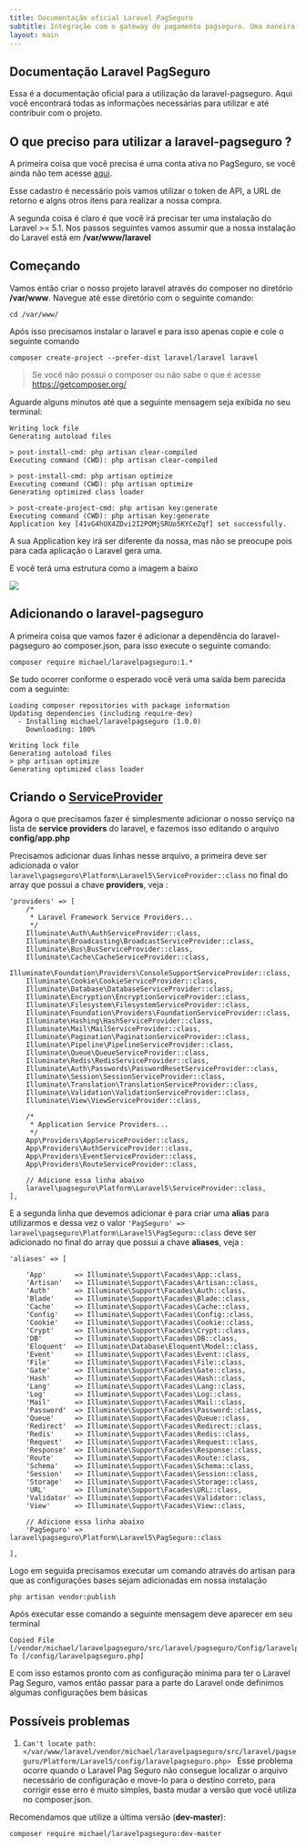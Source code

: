 ```yaml
---
title: Documentação oficial Laravel PagSeguro
subtitle: Integração com o gateway de pagamento pagseguro. Uma maneira fácil e simples com Laravel
layout: main
---
```


## Documentação Laravel PagSeguro

Essa é a documentação oficial para a utilização da laravel-pagseguro. Aqui você encontrará todas as informações necessárias para utilizar e até contribuir com o projeto.

## O que preciso para utilizar a laravel-pagseguro ?

A primeira coisa que você precisa é uma conta ativa no PagSeguro, se você ainda não tem acesse <a href="https://pagseguro.uol.com.br" target="_blank">aqui</a>.

Esse cadastro é necessário pois vamos utilizar o token de API, a URL de retorno e algns otros itens para realizar a nossa compra.

A segunda coisa é claro é que você irá precisar ter uma instalação do Laravel >= 5.1. Nos passos seguintes vamos assumir que a nossa instalação do Laravel está em **/var/www/laravel**

## Começando

Vamos então criar o nosso projeto laravel através do composer no diretório **/var/www**. Navegue até esse diretório com o seguinte comando:

```
cd /var/www/
```

Após isso precisamos instalar o laravel e para isso apenas copie e cole o seguinte comando

```
composer create-project --prefer-dist laravel/laravel laravel
```

> Se você não possui o composer ou não sabe o que é acesse https://getcomposer.org/

Aguarde alguns minutos até que a seguinte mensagem seja exibida no seu terminal:

```
Writing lock file
Generating autoload files

> post-install-cmd: php artisan clear-compiled
Executing command (CWD): php artisan clear-compiled

> post-install-cmd: php artisan optimize
Executing command (CWD): php artisan optimize
Generating optimized class loader

> post-create-project-cmd: php artisan key:generate
Executing command (CWD): php artisan key:generate
Application key [41vG4hUX4ZDvi2I2POMjSRUo5KYCeZqf] set successfully.
```

A sua Application key irá ser diferente da nossa, mas não se preocupe pois para cada aplicação o Laravel gera uma.

E você terá uma estrutura como a imagem a baixo

<img src="images/index/estrutura-laravel.png"/>

## Adicionando o laravel-pagseguro

A primeira coisa que vamos fazer é adicionar a dependência do laravel-pagseguro ao composer.json, para isso execute o seguinte comando:

```
composer require michael/laravelpagseguro:1.*
```

Se tudo ocorrer conforme o esperado você verá uma saída bem parecida com a seguinte:

```
Loading composer repositories with package information
Updating dependencies (including require-dev)
  - Installing michael/laravelpagseguro (1.0.0)
    Downloading: 100%         

Writing lock file
Generating autoload files
> php artisan optimize
Generating optimized class loader
```

## Criando o [ServiceProvider](https://laravel.com/docs/master/providers)

Agora o que precisamos fazer é simplesmente adicionar o nosso serviço na lista de **service providers** do laravel, e fazemos isso editando o arquivo **config/app.php**

Precisamos adicionar duas linhas nesse arquivo, a primeira deve ser adicionada o valor `laravel\pagseguro\Platform\Laravel5\ServiceProvider::class` no final do array que possui a chave **providers**, veja :

```
'providers' => [
    /*
     * Laravel Framework Service Providers...
     */
    Illuminate\Auth\AuthServiceProvider::class,
    Illuminate\Broadcasting\BroadcastServiceProvider::class,
    Illuminate\Bus\BusServiceProvider::class,
    Illuminate\Cache\CacheServiceProvider::class,
    Illuminate\Foundation\Providers\ConsoleSupportServiceProvider::class,
    Illuminate\Cookie\CookieServiceProvider::class,
    Illuminate\Database\DatabaseServiceProvider::class,
    Illuminate\Encryption\EncryptionServiceProvider::class,
    Illuminate\Filesystem\FilesystemServiceProvider::class,
    Illuminate\Foundation\Providers\FoundationServiceProvider::class,
    Illuminate\Hashing\HashServiceProvider::class,
    Illuminate\Mail\MailServiceProvider::class,
    Illuminate\Pagination\PaginationServiceProvider::class,
    Illuminate\Pipeline\PipelineServiceProvider::class,
    Illuminate\Queue\QueueServiceProvider::class,
    Illuminate\Redis\RedisServiceProvider::class,
    Illuminate\Auth\Passwords\PasswordResetServiceProvider::class,
    Illuminate\Session\SessionServiceProvider::class,
    Illuminate\Translation\TranslationServiceProvider::class,
    Illuminate\Validation\ValidationServiceProvider::class,
    Illuminate\View\ViewServiceProvider::class,

    /*
     * Application Service Providers...
     */
    App\Providers\AppServiceProvider::class,
    App\Providers\AuthServiceProvider::class,
    App\Providers\EventServiceProvider::class,
    App\Providers\RouteServiceProvider::class,
    
    // Adicione essa linha abaixo
    laravel\pagseguro\Platform\Laravel5\ServiceProvider::class,
],
```

E a segunda linha que devemos adicionar é para criar uma **alias** para utilizarmos e dessa vez o valor `'PagSeguro' => laravel\pagseguro\Platform\Laravel5\PagSeguro::class` deve ser adicionado no final do array que possui a chave **aliases**, veja :

```
'aliases' => [

    'App'       => Illuminate\Support\Facades\App::class,
    'Artisan'   => Illuminate\Support\Facades\Artisan::class,
    'Auth'      => Illuminate\Support\Facades\Auth::class,
    'Blade'     => Illuminate\Support\Facades\Blade::class,
    'Cache'     => Illuminate\Support\Facades\Cache::class,
    'Config'    => Illuminate\Support\Facades\Config::class,
    'Cookie'    => Illuminate\Support\Facades\Cookie::class,
    'Crypt'     => Illuminate\Support\Facades\Crypt::class,
    'DB'        => Illuminate\Support\Facades\DB::class,
    'Eloquent'  => Illuminate\Database\Eloquent\Model::class,
    'Event'     => Illuminate\Support\Facades\Event::class,
    'File'      => Illuminate\Support\Facades\File::class,
    'Gate'      => Illuminate\Support\Facades\Gate::class,
    'Hash'      => Illuminate\Support\Facades\Hash::class,
    'Lang'      => Illuminate\Support\Facades\Lang::class,
    'Log'       => Illuminate\Support\Facades\Log::class,
    'Mail'      => Illuminate\Support\Facades\Mail::class,
    'Password'  => Illuminate\Support\Facades\Password::class,
    'Queue'     => Illuminate\Support\Facades\Queue::class,
    'Redirect'  => Illuminate\Support\Facades\Redirect::class,
    'Redis'     => Illuminate\Support\Facades\Redis::class,
    'Request'   => Illuminate\Support\Facades\Request::class,
    'Response'  => Illuminate\Support\Facades\Response::class,
    'Route'     => Illuminate\Support\Facades\Route::class,
    'Schema'    => Illuminate\Support\Facades\Schema::class,
    'Session'   => Illuminate\Support\Facades\Session::class,
    'Storage'   => Illuminate\Support\Facades\Storage::class,
    'URL'       => Illuminate\Support\Facades\URL::class,
    'Validator' => Illuminate\Support\Facades\Validator::class,
    'View'      => Illuminate\Support\Facades\View::class,
    
    // Adicione essa linha abaixo
    'PagSeguro' => laravel\pagseguro\Platform\Laravel5\PagSeguro::class

],
```

Logo em seguida precisamos executar um comando através do artisan para que as configurações bases sejam adicionadas em nossa instalação

```
php artisan vendor:publish
```

Após executar esse comando a seguinte mensagem deve aparecer em seu terminal

```
Copied File [/vendor/michael/laravelpagseguro/src/laravel/pagseguro/Config/laravelpagseguro.php] To [/config/laravelpagseguro.php]
```

E com isso estamos pronto com as configuração mínima para ter o Laravel Pag Seguro, vamos então passar para a parte do Laravel onde definimos algumas configurações bem básicas

## Possíveis problemas

1. `Can't locate path: </var/www/laravel/vendor/michael/laravelpagseguro/src/laravel/pagseguro/Platform/Laravel5/config/laravelpagseguro.php>
`
Esse problema ocorre quando o Laravel Pag Seguro não consegue localizar o arquivo necessário de configuração e move-lo para o destino correto, para corrigir esse erro é muito simples, basta mudar a versão que você utiliza no composer.json.

Recomendamos que utilize a última versão (**dev-master**):

```
composer require michael/laravelpagseguro:dev-master
```